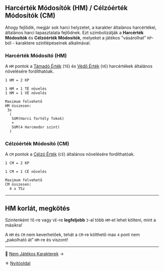 ## Harcérték Módosítók (HM) / Célzóérték Módosítók (CM)

Ahogy fejlődik, megjár sok harci helyzetet, a karakter általános harcértékei, általános harci tapasztalata fejlődnek. Ezt szimbolizálják a **Harcérték Módosítók** és **Célzóérték Módosítók**, melyeket a játékos "vásárolhat" `KP`-ból - karaktere szintlépéseinek alkalmával.

### Harcérték Módosító (HM)

A `HM` pontok a [Támadó Érték](062_01_ke_te_ve_ce.md#támadó-érték) (`TÉ`) és  [Védő Érték](062_01_ke_te_ve_ce.md#védő-érték) (`VÉ`) harcértékek általános növelésére fordíthatóak.

```
1 HM = 2 KP

1 HM = 1 TÉ növelés
1 HM = 1 VÉ növelés
```

```
Maximum felvehető
HM összesen:
 3x 
  (
   SUM(Harci fortély fokok)
   +
   SUM(4 Harcmodor szint)
  )
```

### Célzóérték Módosító (CM)

A `CM` pontok a [Célzó Érték](062_01_ke_te_ve_ce.md#célzó-érték) (`CÉ`) általános növelésére fordíthatóak.

```
1 CM = 2 KP

1 CM = 1 CÉ növelés
```

```
Maximum felvehető
CM összesen:
  4 x TSz
```

---
## HM korlát, megkötés

Szintenként `TÉ`-re vagy `VÉ`-re **legfeljebb** `3`-al több `HM`-et lehet költeni, mint a másikra!

A `HM` és `CM` nem keverhetőek, tehát a `CM`-re költhető max `4` pont nem „pakolható át” `HM`-re és viszont!

---

🔗 [Nem Játékos Karakterek](019_njk.md) →

⚜️ [Nyitóoldal](start.md)
